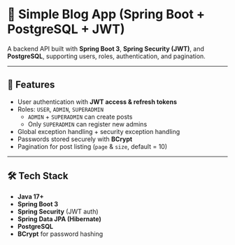 # 📝 Simple Blog App (Spring Boot + PostgreSQL + JWT)

A backend API built with **Spring Boot 3**, **Spring Security (JWT)**, and **PostgreSQL**, supporting users, roles, authentication, and pagination.

---

## 🚀 Features
- User authentication with **JWT access & refresh tokens**
- Roles: `USER`, `ADMIN`, `SUPERADMIN`
  - `ADMIN` + `SUPERADMIN` can create posts
  - Only `SUPERADMIN` can register new admins
- Global exception handling + security exception handling
- Passwords stored securely with **BCrypt**
- Pagination for post listing (`page` & `size`, default = 10)

---

## 🛠️ Tech Stack
- **Java 17+**
- **Spring Boot 3**
- **Spring Security** (JWT auth)
- **Spring Data JPA (Hibernate)**
- **PostgreSQL**
- **BCrypt** for password hashing

